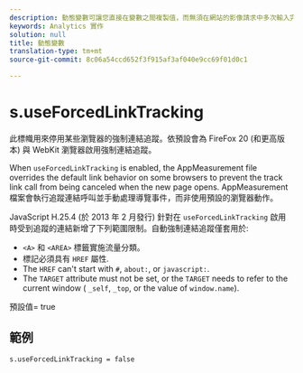 ```yaml
---
description: 動態變數可讓您直接在變數之間複製值，而無須在網站的影像請求中多次輸入完整值。
keywords: Analytics 實作
solution: null
title: 動態變數
translation-type: tm+mt
source-git-commit: 8c06a54ccd652f3f915af3af040e9cc69f01d0c1

---
```



# s.useForcedLinkTracking

此標幟用來停用某些瀏覽器的強制連結追蹤。依預設會為 FireFox 20 (和更高版本) 與 WebKit 瀏覽器啟用強制連結追蹤。

When `useForcedLinkTracking` is enabled, the AppMeasurement file overrides the default link behavior on some browsers to prevent the track link call from being canceled when the new page opens. AppMeasurement檔案會執行追蹤連結呼叫並手動處理導覽事件，而非使用預設的瀏覽器動作。

JavaScript H.25.4 (於 2013 年 2 月發行) 針對在 `useForcedLinkTracking` 啟用時受到追蹤的連結新增了下列範圍限制。自動強制連結追蹤僅套用於:

* `<A>` 和 `<AREA>` 標籤實施流量分類。
* 標記必須具有 `HREF` 屬性.
* The `HREF` can't start with `#`, `about:`, or `javascript:`.
* The `TARGET` attribute must not be set, or the `TARGET` needs to refer to the current window ( `_self`, `_top`, or the value of `window.name`).

預設值= true

## 範例

`s.useForcedLinkTracking = false`

